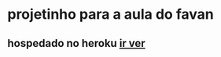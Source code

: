 # projetinho para a aula do favan

## hospedado no heroku [ir ver](https://blogbussi.herokuapp.com/blogs)
